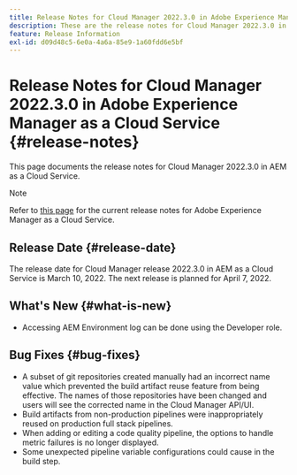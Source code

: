 ```yaml
---
title: Release Notes for Cloud Manager 2022.3.0 in Adobe Experience Manager as a Cloud Service
description: These are the release notes for Cloud Manager 2022.3.0 in AEM as a Cloud Service.
feature: Release Information
exl-id: d09d48c5-6e0a-4a6a-85e9-1a60fdd6e5bf
---
```

# Release Notes for Cloud Manager 2022.3.0 in Adobe Experience Manager as a Cloud Service {#release-notes}

This page documents the release notes for Cloud Manager 2022.3.0 in AEM as a Cloud Service.

>[!NOTE]
>
>Refer to [this page](/help/release-notes/release-notes-cloud/release-notes-current.md) for the current release notes for Adobe Experience Manager as a Cloud Service.

## Release Date {#release-date}

The release date for Cloud Manager release 2022.3.0 in AEM as a Cloud Service is March 10, 2022. The next release is planned for April 7, 2022.

## What's New {#what-is-new}

* Accessing AEM Environment log can be done using the Developer role.

## Bug Fixes {#bug-fixes}

* A subset of git repositories created manually had an incorrect name value which prevented the build artifact reuse feature from being effective. The names of those repositories have been changed and users will see the corrected name in the Cloud Manager API/UI.
* Build artifacts from non-production pipelines were inappropriately reused on production full stack pipelines.
 * When adding or editing a code quality pipeline, the options to handle metric failures is no longer displayed.
* Some unexpected pipeline variable configurations could cause in the build step.
